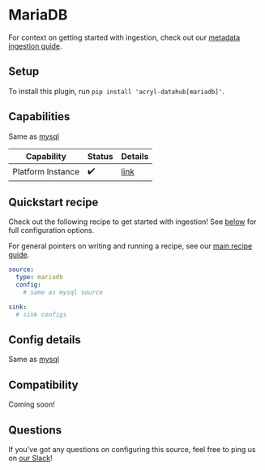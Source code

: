 # MariaDB

For context on getting started with ingestion, check out our [metadata ingestion guide](../README.md).

## Setup

To install this plugin, run `pip install 'acryl-datahub[mariadb]'`.

## Capabilities

Same as [mysql](./mysql.md)

| Capability | Status | Details | 
| -----------| ------ | ---- |
| Platform Instance | ✔️ | [link](../../docs/platform-instances.md) |


## Quickstart recipe

Check out the following recipe to get started with ingestion! See [below](#config-details) for full configuration options.

For general pointers on writing and running a recipe, see our [main recipe guide](../README.md#recipes).

```yml
source:
  type: mariadb
  config:
    # same as mysql source

sink:
  # sink configs
```

## Config details

Same as [mysql](./mysql.md)

## Compatibility

Coming soon!

## Questions

If you've got any questions on configuring this source, feel free to ping us on [our Slack](https://slack.datahubproject.io/)!
